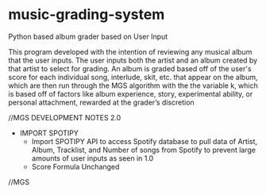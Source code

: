 # music-grading-system
Python based album grader based on User Input


This program developed with the intention of reviewing any musical album that the user inputs. The user inputs both the artist and an album created by that artist to select for grading. An album is graded based off of the user's score for each individual song, interlude, skit, etc. that appear on the album, which are then run through the MGS algorithm with the the variable k, which is based off of factors like album experience, story, experimental ability, or personal attachment, rewarded at the grader’s discretion


//MGS DEVELOPMENT NOTES 2.0

- IMPORT SPOTIPY
  - Import SPOTIPY API to access Spotify database to pull data of Artist, Album, Tracklist, and Number of songs from Spotify to prevent large amounts of user inputs as seen in 1.0
  - Score Formula Unchanged

//MGS 
